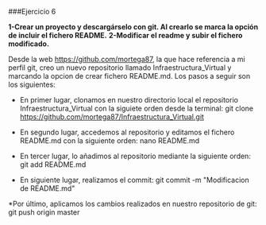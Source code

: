 ###Ejercicio 6

**1-Crear un proyecto y descargárselo con git. Al crearlo se marca la opción de incluir el fichero README.**
**2-Modificar el readme y subir el fichero modificado.**

Desde la web https://github.com/mortega87, la que hace referencia a mi perfil git, creo un nuevo repositorio llamado Infraestructura_Virtual y marcando la opcion de crear fichero README.md.
Los pasos a seguir son los siguientes:

* En primer lugar, clonamos en nuestro directorio local el repositorio Infraestructura_Virtual con la siguiete orden desde la terminal: git clone https://github.com/mortega87/Infraestructura_Virtual.git

* En segundo lugar, accedemos al repositorio y editamos el fichero README.md con la siguiente orden: nano README.md

* En tercer lugar, lo añadimos al repositorio mediante la siguiente orden: git add README.md

* En siguiente lugar, realizamos el commit: git commit -m "Modificacion de README.md"

*Por último, aplicamos los cambios realizados en nuestro repositorio de git: git push origin master
